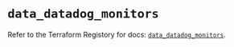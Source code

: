 # `data_datadog_monitors`

Refer to the Terraform Registory for docs: [`data_datadog_monitors`](https://registry.terraform.io/providers/datadog/datadog/3.23.0/docs/data-sources/monitors).

